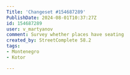 ```yaml
---
Title: 'Changeset #154687289'
PublishDate: 2024-08-01T10:37:27Z
id: 154687289
user: v_martyanov
comment: Survey whether places have seating
created_by: StreetComplete 58.2
tags:
- Montenegro
- Kotor

---
```

